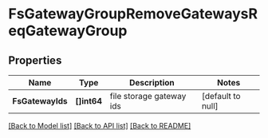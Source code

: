 # FsGatewayGroupRemoveGatewaysReqGatewayGroup

## Properties
Name | Type | Description | Notes
------------ | ------------- | ------------- | -------------
**FsGatewayIds** | **[]int64** | file storage gateway ids | [default to null]

[[Back to Model list]](../README.md#documentation-for-models) [[Back to API list]](../README.md#documentation-for-api-endpoints) [[Back to README]](../README.md)



